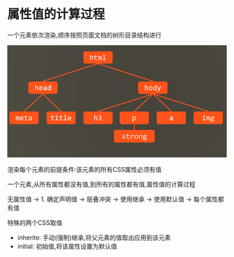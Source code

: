 # 属性值的计算过程

一个元素依次渲染,顺序按照页面文档的树形目录结构进行

![](2019-05-17-12-27-14.png)

渲染每个元素的前提条件:该元素的所有CSS属性必须有值

一个元素,从所有属性都没有值,到所有的属性都有值,属性值的计算过程

无属性值 -> 1. 确定声明值 -> 层叠冲突 -> 使用继承 -> 使用默认值 -> 每个属性都有值

特殊的两个CSS取值

- inherite: 手动(强制)继承,将父元素的值取出应用到该元素
- initial: 初始值,将该属性设置为默认值